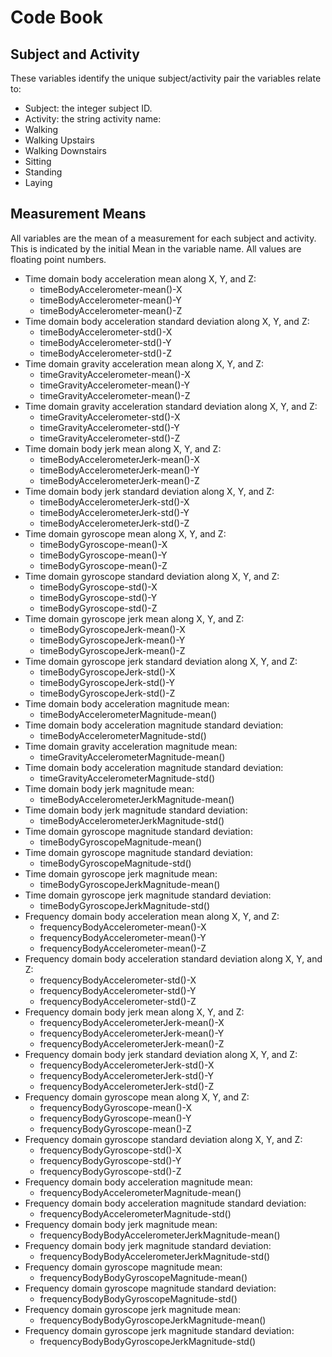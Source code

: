 # Code Book

## Subject and Activity

These variables identify the unique subject/activity pair the variables relate to:

 - Subject: the integer subject ID.
 - Activity: the string activity name:
  - Walking
  - Walking Upstairs
  - Walking Downstairs
  - Sitting
  - Standing
  - Laying

## Measurement Means

All variables are the mean of a measurement for each subject and activity. This is indicated by the initial Mean in the variable name. All values are floating point numbers.

- Time domain body acceleration mean along X, Y, and Z:
    - timeBodyAccelerometer-mean()-X
    - timeBodyAccelerometer-mean()-Y
    - timeBodyAccelerometer-mean()-Z
- Time domain body acceleration standard deviation along X, Y, and Z:    
    - timeBodyAccelerometer-std()-X
    - timeBodyAccelerometer-std()-Y
    - timeBodyAccelerometer-std()-Z
- Time domain gravity acceleration mean along X, Y, and Z:    
    - timeGravityAccelerometer-mean()-X
    - timeGravityAccelerometer-mean()-Y
    - timeGravityAccelerometer-mean()-Z
- Time domain gravity acceleration standard deviation along X, Y, and Z:   
    - timeGravityAccelerometer-std()-X
    - timeGravityAccelerometer-std()-Y
    - timeGravityAccelerometer-std()-Z
- Time domain body jerk mean along X, Y, and Z:    
    - timeBodyAccelerometerJerk-mean()-X
    - timeBodyAccelerometerJerk-mean()-Y
    - timeBodyAccelerometerJerk-mean()-Z
- Time domain body jerk standard deviation along X, Y, and Z:   
    - timeBodyAccelerometerJerk-std()-X
    - timeBodyAccelerometerJerk-std()-Y
    - timeBodyAccelerometerJerk-std()-Z
- Time domain gyroscope mean along X, Y, and Z:    
    - timeBodyGyroscope-mean()-X
    - timeBodyGyroscope-mean()-Y
    - timeBodyGyroscope-mean()-Z
- Time domain gyroscope standard deviation along X, Y, and Z:    
    - timeBodyGyroscope-std()-X
    - timeBodyGyroscope-std()-Y
    - timeBodyGyroscope-std()-Z
- Time domain gyroscope jerk mean along X, Y, and Z:    
    - timeBodyGyroscopeJerk-mean()-X
    - timeBodyGyroscopeJerk-mean()-Y
    - timeBodyGyroscopeJerk-mean()-Z
- Time domain gyroscope jerk standard deviation along X, Y, and Z:    
    - timeBodyGyroscopeJerk-std()-X
    - timeBodyGyroscopeJerk-std()-Y
    - timeBodyGyroscopeJerk-std()-Z
- Time domain body acceleration magnitude mean:
    - timeBodyAccelerometerMagnitude-mean() 
- Time domain body acceleration magnitude standard deviation:    
    - timeBodyAccelerometerMagnitude-std()
- Time domain gravity acceleration magnitude mean:    
    - timeGravityAccelerometerMagnitude-mean()
- Time domain body acceleration magnitude standard deviation:   
    - timeGravityAccelerometerMagnitude-std()
- Time domain body jerk magnitude mean:    
    - timeBodyAccelerometerJerkMagnitude-mean()
- Time domain body jerk magnitude standard deviation:    
    - timeBodyAccelerometerJerkMagnitude-std()
- Time domain gyroscope magnitude standard deviation:    
    - timeBodyGyroscopeMagnitude-mean()
- Time domain gyroscope magnitude standard deviation:    
    - timeBodyGyroscopeMagnitude-std()
- Time domain gyroscope jerk magnitude mean:
    - timeBodyGyroscopeJerkMagnitude-mean()
- Time domain gyroscope jerk magnitude standard deviation:
    - timeBodyGyroscopeJerkMagnitude-std()
- Frequency domain body acceleration mean along X, Y, and Z:
    - frequencyBodyAccelerometer-mean()-X
    - frequencyBodyAccelerometer-mean()-Y
    - frequencyBodyAccelerometer-mean()-Z
- Frequency domain body acceleration standard deviation along X, Y, and Z:    
    - frequencyBodyAccelerometer-std()-X
    - frequencyBodyAccelerometer-std()-Y
    - frequencyBodyAccelerometer-std()-Z
- Frequency domain body jerk mean along X, Y, and Z:   
    - frequencyBodyAccelerometerJerk-mean()-X
    - frequencyBodyAccelerometerJerk-mean()-Y
    - frequencyBodyAccelerometerJerk-mean()-Z
- Frequency domain body jerk standard deviation along X, Y, and Z:   
    - frequencyBodyAccelerometerJerk-std()-X
    - frequencyBodyAccelerometerJerk-std()-Y
    - frequencyBodyAccelerometerJerk-std()-Z
- Frequency domain gyroscope mean along X, Y, and Z:   
    - frequencyBodyGyroscope-mean()-X
    - frequencyBodyGyroscope-mean()-Y
    - frequencyBodyGyroscope-mean()-Z
- Frequency domain gyroscope standard deviation along X, Y, and Z:    
    - frequencyBodyGyroscope-std()-X
    - frequencyBodyGyroscope-std()-Y
    - frequencyBodyGyroscope-std()-Z
- Frequency domain body acceleration magnitude mean:   
    - frequencyBodyAccelerometerMagnitude-mean()
- Frequency domain body acceleration magnitude standard deviation:    
    - frequencyBodyAccelerometerMagnitude-std()
- Frequency domain body jerk magnitude mean:    
    - frequencyBodyBodyAccelerometerJerkMagnitude-mean()
- Frequency domain body jerk magnitude standard deviation:    
    - frequencyBodyBodyAccelerometerJerkMagnitude-std()
- Frequency domain gyroscope magnitude mean: 
    - frequencyBodyBodyGyroscopeMagnitude-mean()
- Frequency domain gyroscope magnitude standard deviation:    
    - frequencyBodyBodyGyroscopeMagnitude-std()
- Frequency domain gyroscope jerk magnitude mean:   
    - frequencyBodyBodyGyroscopeJerkMagnitude-mean()
- Frequency domain gyroscope jerk magnitude standard deviation:    
    - frequencyBodyBodyGyroscopeJerkMagnitude-std()